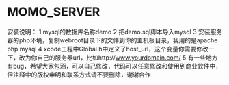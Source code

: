 MOMO_SERVER
===========


安装说明：
1  mysql的数据库名称demo
2  把demo.sql脚本导入mysql
3 安装服务器的php环境，复制webroot目录下的文件到你的主机根目录，我用的是apache php mysql
4 xcode工程中Global.h中定义了host_url，这个变量你需要修改一下，改为你自己的服务器url，比如http://www.yourdomain.com/
5 有一些地方有bug，希望大家包涵，可以自己修改，代码可以任意修改和使用到商业软件中，但注释中的版权申明和联系方式请不要删除，谢谢合作
